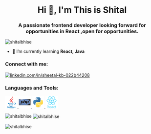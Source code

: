 <h1 align="center">Hi 👋, I'm This is Shital</h1>
<h3 align="center">A passionate frontend developer looking forward for opportunities in React ,open for opportunities.</h3>

<p align="left"> <img src="https://komarev.com/ghpvc/?username=shitalbhise&label=Profile%20views&color=0e75b6&style=flat" alt="shitalbhise" /> </p>

- 🌱 I’m currently learning **React, Java**

<h3 align="left">Connect with me:</h3>
<p align="left">
<a href="https://linkedin.com/in/linkedin.com/in/sheetal-kb-022b44208" target="blank"><img align="center" src="https://raw.githubusercontent.com/rahuldkjain/github-profile-readme-generator/master/src/images/icons/Social/linked-in-alt.svg" alt="linkedin.com/in/sheetal-kb-022b44208" height="30" width="40" /></a>
</p>

<h3 align="left">Languages and Tools:</h3>
<p align="left"> <a href="https://www.java.com" target="_blank" rel="noreferrer"> <img src="https://raw.githubusercontent.com/devicons/devicon/master/icons/java/java-original.svg" alt="java" width="40" height="40"/> </a> <a href="https://www.php.net" target="_blank" rel="noreferrer"> <img src="https://raw.githubusercontent.com/devicons/devicon/master/icons/php/php-original.svg" alt="php" width="40" height="40"/> </a> <a href="https://www.python.org" target="_blank" rel="noreferrer"> <img src="https://raw.githubusercontent.com/devicons/devicon/master/icons/python/python-original.svg" alt="python" width="40" height="40"/> </a> <a href="https://reactjs.org/" target="_blank" rel="noreferrer"> <img src="https://raw.githubusercontent.com/devicons/devicon/master/icons/react/react-original-wordmark.svg" alt="react" width="40" height="40"/> </a> </p>

<p><img align="left" src="https://github-readme-stats.vercel.app/api/top-langs?username=shitalbhise&show_icons=true&locale=en&layout=compact" alt="shitalbhise" /></p>

<p>&nbsp;<img align="center" src="https://github-readme-stats.vercel.app/api?username=shitalbhise&show_icons=true&locale=en" alt="shitalbhise" /></p>

<p><img align="center" src="https://github-readme-streak-stats.herokuapp.com/?user=shitalbhise&" alt="shitalbhise" /></p>
